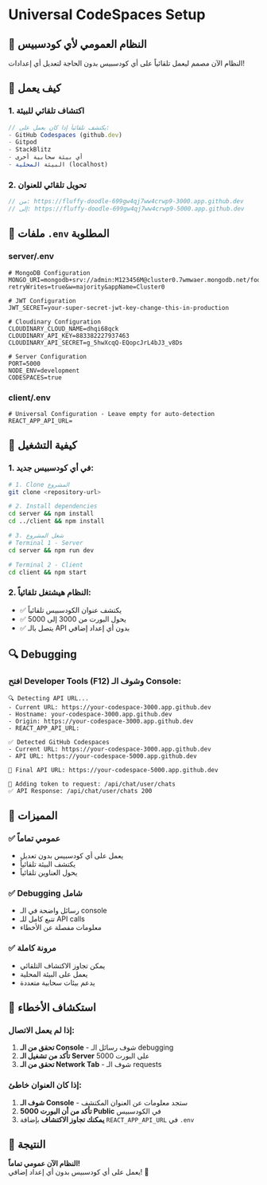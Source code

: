# Universal CodeSpaces Setup

## 🎯 النظام العمومي لأي كودسبيس

النظام الآن مصمم ليعمل تلقائياً على أي كودسبيس بدون الحاجة لتعديل أي إعدادات!

## 🔧 كيف يعمل

### 1. **اكتشاف تلقائي للبيئة**
```javascript
// يكتشف تلقائياً إذا كان يعمل على:
- GitHub Codespaces (github.dev)
- Gitpod
- StackBlitz
- أي بيئة سحابية أخرى
- البيئة المحلية (localhost)
```

### 2. **تحويل تلقائي للعنوان**
```javascript
// من: https://fluffy-doodle-699gw4qj7ww4crwp9-3000.app.github.dev
// إلى: https://fluffy-doodle-699gw4qj7ww4crwp9-5000.app.github.dev
```

## 📁 ملفات `.env` المطلوبة

### **server/.env**
```env
# MongoDB Configuration
MONGO_URI=mongodb+srv://admin:M123456M@cluster0.7wmwaer.mongodb.net/foodshare?retryWrites=true&w=majority&appName=Cluster0

# JWT Configuration
JWT_SECRET=your-super-secret-jwt-key-change-this-in-production

# Cloudinary Configuration
CLOUDINARY_CLOUD_NAME=dhqi68qck
CLOUDINARY_API_KEY=883382227937463
CLOUDINARY_API_SECRET=g_5hwXcqQ-EQopcJrL4bJ3_v8Ds

# Server Configuration
PORT=5000
NODE_ENV=development
CODESPACES=true
```

### **client/.env**
```env
# Universal Configuration - Leave empty for auto-detection
REACT_APP_API_URL=
```

## 🚀 كيفية التشغيل

### 1. **في أي كودسبيس جديد:**
```bash
# 1. Clone المشروع
git clone <repository-url>

# 2. Install dependencies
cd server && npm install
cd ../client && npm install

# 3. شغل المشروع
# Terminal 1 - Server
cd server && npm run dev

# Terminal 2 - Client  
cd client && npm start
```

### 2. **النظام هيشتغل تلقائياً:**
- ✅ يكتشف عنوان الكودسبيس تلقائياً
- ✅ يحول البورت من 3000 إلى 5000
- ✅ يتصل بالـ API بدون أي إعداد إضافي

## 🔍 Debugging

### افتح Developer Tools (F12) وشوف الـ Console:

```
🔍 Detecting API URL...
- Current URL: https://your-codespace-3000.app.github.dev
- Hostname: your-codespace-3000.app.github.dev
- Origin: https://your-codespace-3000.app.github.dev
- REACT_APP_API_URL: 

✅ Detected GitHub Codespaces
- Current URL: https://your-codespace-3000.app.github.dev
- API URL: https://your-codespace-5000.app.github.dev

🚀 Final API URL: https://your-codespace-5000.app.github.dev

🔑 Adding token to request: /api/chat/user/chats
✅ API Response: /api/chat/user/chats 200
```

## 🎯 المميزات

### ✅ **عمومي تماماً**
- يعمل على أي كودسبيس بدون تعديل
- يكتشف البيئة تلقائياً
- يحول العناوين تلقائياً

### ✅ **Debugging شامل**
- رسائل واضحة في الـ console
- تتبع كامل للـ API calls
- معلومات مفصلة عن الأخطاء

### ✅ **مرونة كاملة**
- يمكن تجاوز الاكتشاف التلقائي
- يعمل على البيئة المحلية
- يدعم بيئات سحابية متعددة

## 🐛 استكشاف الأخطاء

### إذا لم يعمل الاتصال:
1. **تحقق من الـ Console** - شوف رسائل الـ debugging
2. **تأكد من تشغيل الـ Server** على البورت 5000
3. **تحقق من الـ Network Tab** - شوف الـ requests

### إذا كان العنوان خاطئ:
1. **شوف الـ Console** - ستجد معلومات عن العنوان المكتشف
2. **تأكد من أن البورت 5000 Public** في الكودسبيس
3. **يمكنك تجاوز الاكتشاف** بإضافة `REACT_APP_API_URL` في `.env`

## 🎉 النتيجة

**النظام الآن عمومي تماماً!**  
يعمل على أي كودسبيس بدون أي إعداد إضافي! 🚀 